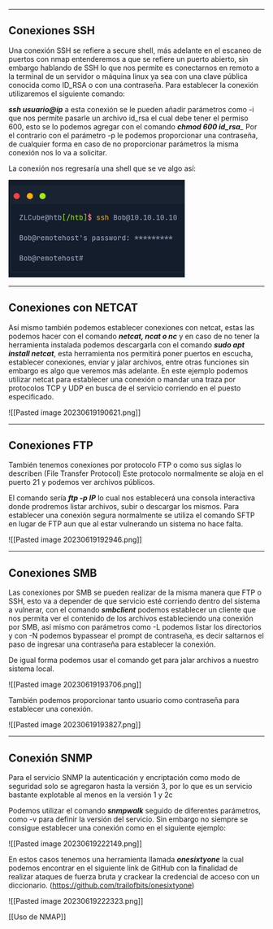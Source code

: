 ------------------------------------------------------------------------------------
Conexiones SSH
--------------------------------------------------------------------------------------------------------------------
Una conexión SSH se refiere a secure shell, más adelante en el escaneo de puertos con nmap entenderemos a que se refiere un puerto abierto, sin embargo hablando de SSH lo que nos permite es conectarnos en remoto a la terminal de un servidor o máquina linux ya sea con una clave pública conocida como ID_RSA o con una contraseña. Para establecer la conexión utilizaremos el siguiente comando: 

*__ssh usuario@ip__* a esta conexión se le pueden añadir parámetros como -i que nos permite pasarle un archivo id_rsa el cual debe tener el permiso 600, esto se lo podemos agregar con el comando 
*__chmod 600 id_rsa___*
Por el contrario con el parámetro -p le podemos proporcionar una contraseña, de cualquier forma en caso de no proporcionar parámetros la misma conexión nos lo va a solicitar. 

La conexión nos regresaría una shell que se ve algo así:

![](https://github.com/ZLCube/CPTS/blob/main/CPTS/Recursos/Pasted%20image%2020230619185747.png)

------------------------------------------------------------------------------------
Conexiones con NETCAT
--------------------------------------------------------------------------------------------------------------------

Así mismo también podemos establecer conexiones con netcat, estas las podemos hacer con el comando *__netcat, ncat o nc__* y en caso de no tener la herramienta instalada podemos descargarla con el comando *__sudo apt install netcat__*, esta herramienta nos permitirá poner puertos en escucha, establecer conexiones, enviar y jalar archivos, entre otras funciones sin embargo es algo que veremos más adelante. En este ejemplo podemos utilizar netcat para establecer una conexión o mandar una traza por protocolos TCP y UDP en busca de el servicio corriendo en el puesto especificado.

![[Pasted image 20230619190621.png]]

------------------------------------------------------------------------------------
Conexiones FTP 
--------------------------------------------------------------------------------------------------------------------

También tenemos conexiones por protocolo FTP o como sus siglas lo describen (File Transfer Protocol)
Este protocolo normalmente se aloja en el puerto 21 y podemos ver archivos  públicos.

El comando sería  *__ftp -p IP__* lo cual nos establecerá una consola interactiva donde prodremos listar archivos, subir o descargar los mismos. Para establecer una conexión segura normalmente se utiliza el comando SFTP en lugar de FTP aun que al estar vulnerando un sistema no hace falta.

![[Pasted image 20230619192946.png]]


------------------------------------------------------------------------------------
Conexiones SMB 
--------------------------------------------------------------------------------------------------------------------

Las conexiones por SMB se pueden realizar de la misma manera que FTP o SSH, esto va a depender de que servicio esté corriendo dentro del sistema a vulnerar, con el comando *__smbclient__* podemos establecer un cliente que nos permita ver el contenido de los archivos estableciendo una conexión por SMB, así mismo con parámetros como -L podemos listar los directorios y con -N podemos bypassear el prompt de contraseña, es decir saltarnos el paso de ingresar una contraseña para establecer la conexión.

De igual forma podemos usar el comando get para jalar archivos a nuestro sistema local.

![[Pasted image 20230619193706.png]]

También podemos proporcionar tanto usuario como contraseña para establecer una conexión. 

![[Pasted image 20230619193827.png]]

------------------------------------------------------------------------------------
Conexión SNMP 
--------------------------------------------------------------------------------------------------------------------

Para el servicio SNMP la autenticación y encriptación como modo de seguridad solo se agregaron hasta la versión 3, por lo que es un servicio  bastante explotable al menos en la versión 1 y 2c

Podemos utilizar el comando *__snmpwalk__* seguido de diferentes parámetros, como -v para definir la versión del servicio. Sin embargo no siempre se consigue establecer una conexión como en el siguiente ejemplo:

![[Pasted image 20230619222149.png]]

En estos casos tenemos una herramienta llamada *__onesixtyone__* la cual podemos encontrar en el siguiente link de GitHub con la finalidad de realizar ataques de fuerza bruta y crackear la credencial de acceso con un diccionario.  (https://github.com/trailofbits/onesixtyone)

![[Pasted image 20230619222323.png]]

[[Uso de NMAP]]
